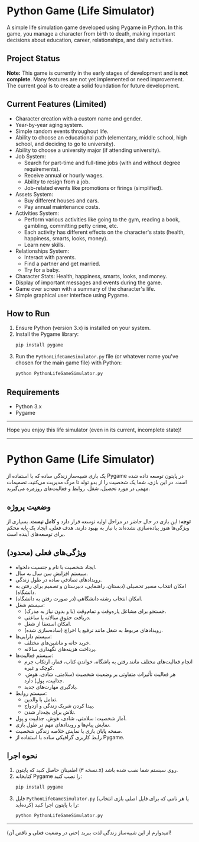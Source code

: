 # Python Game (Life Simulator)

A simple life simulation game developed using Pygame in Python. In this game, you manage a character from birth to death, making important decisions about education, career, relationships, and daily activities.

## Project Status

**Note:** This game is currently in the early stages of development and is **not complete**. Many features are not yet implemented or need improvement. The current goal is to create a solid foundation for future development.

## Current Features (Limited)

- Character creation with a custom name and gender.
- Year-by-year aging system.
- Simple random events throughout life.
- Ability to choose an educational path (elementary, middle school, high school, and deciding to go to university).
- Ability to choose a university major (if attending university).
- Job System:
  - Search for part-time and full-time jobs (with and without degree requirements).
  - Receive annual or hourly wages.
  - Ability to resign from a job.
  - Job-related events like promotions or firings (simplified).
- Assets System:
  - Buy different houses and cars.
  - Pay annual maintenance costs.
- Activities System:
  - Perform various activities like going to the gym, reading a book, gambling, committing petty crime, etc.
  - Each activity has different effects on the character's stats (health, happiness, smarts, looks, money).
  - Learn new skills.
- Relationships System:
  - Interact with parents.
  - Find a partner and get married.
  - Try for a baby.
- Character Stats: Health, happiness, smarts, looks, and money.
- Display of important messages and events during the game.
- Game over screen with a summary of the character's life.
- Simple graphical user interface using Pygame.

## How to Run

1.  Ensure Python (version 3.x) is installed on your system.
2.  Install the Pygame library:
    ```bash
    pip install pygame
    ```
3.  Run the `PythonLifeGameSimulator.py` file (or whatever name you've chosen for the main game file) with Python:
    ```bash
    python PythonLifeGameSimulator.py
    ```
## Requirements

- Python 3.x
- Pygame

---

Hope you enjoy this life simulator (even in its current, incomplete state)!

---

# Python Game (Life Simulator)

یک بازی شبیه‌ساز زندگی ساده که با استفاده از Pygame در پایتون توسعه داده شده است. در این بازی، شما یک شخصیت را از بدو تولد تا مرگ مدیریت می‌کنید، تصمیمات مهمی در مورد تحصیل، شغل، روابط و فعالیت‌های روزمره می‌گیرید.

## وضعیت پروژه

**توجه:** این بازی در حال حاضر در مراحل اولیه توسعه قرار دارد و **کامل نیست**. بسیاری از ویژگی‌ها هنوز پیاده‌سازی نشده‌اند یا نیاز به بهبود دارند. هدف فعلی، ایجاد یک پایه محکم برای توسعه‌های آینده است.

## ویژگی‌های فعلی (محدود)

- ایجاد شخصیت با نام و جنسیت دلخواه.
- سیستم افزایش سن سال به سال.
- رویدادهای تصادفی ساده در طول زندگی.
- امکان انتخاب مسیر تحصیلی (دبستان، راهنمایی، دبیرستان و تصمیم برای رفتن به دانشگاه).
- امکان انتخاب رشته دانشگاهی (در صورت رفتن به دانشگاه).
- سیستم شغل:
  - جستجو برای مشاغل پاره‌وقت و تمام‌وقت (با و بدون نیاز به مدرک).
  - دریافت حقوق سالانه یا ساعتی.
  - امکان استعفا از شغل.
  - رویدادهای مربوط به شغل مانند ترفیع یا اخراج (ساده‌سازی شده).
- سیستم دارایی‌ها:
  - خرید خانه و ماشین‌های مختلف.
  - پرداخت هزینه‌های نگهداری سالانه.
- سیستم فعالیت‌ها:
  - انجام فعالیت‌های مختلف مانند رفتن به باشگاه، خواندن کتاب، قمار، ارتکاب جرم کوچک و غیره.
  - هر فعالیت تأثیرات متفاوتی بر وضعیت شخصیت (سلامتی، شادی، هوش، جذابیت، پول) دارد.
  - یادگیری مهارت‌های جدید.
- سیستم روابط:
  - تعامل با والدین.
  - پیدا کردن شریک زندگی و ازدواج.
  - تلاش برای بچه‌دار شدن.
- آمار شخصیت: سلامتی، شادی، هوش، جذابیت و پول.
- نمایش پیام‌ها و رویدادهای مهم در طول بازی.
- صفحه پایان بازی با نمایش خلاصه زندگی شخصیت.
- رابط کاربری گرافیکی ساده با استفاده از Pygame.

## نحوه اجرا

1.  اطمینان حاصل کنید که پایتون (نسخه ۳.x) روی سیستم شما نصب شده باشد.
2.  کتابخانه Pygame را نصب کنید:
    ```bash
    pip install pygame
    ```
3.  فایل `PythonLifeGameSimulator.py` (یا هر نامی که برای فایل اصلی بازی انتخاب کرده‌اید) را با پایتون اجرا کنید:
    ```bash
    python PythonLifeGameSimulator.py
    ```
---

امیدوارم از این شبیه‌ساز زندگی لذت ببرید (حتی در وضعیت فعلی و ناقص آن)!
